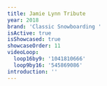 ```yaml
---
title: Jamie Lynn Tribute
year: 2018
brand: 'Classic Snowboarding '
isActive: true
isShowcased: true
showcaseOrder: 11
videoLoop:
  loop16by9: '1041810666'
  loop9by16: '545869086'
introduction: ''
---
```


